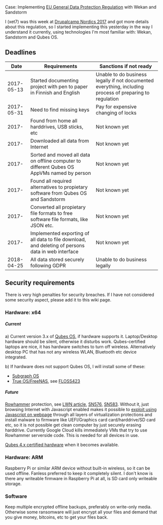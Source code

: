 Case: Implementing [EU General Data Protection Regulation](https://en.wikipedia.org/wiki/General_Data_Protection_Regulation) with Wekan and Sandstorm

I (xet7) was this week at [Drupalcamp Nordics 2017](http://www.drupalcampnordics.com) and got more details about this regulation, so I started implementing this yesterday in the way I understand it currently, using technologies I'm most familiar with: Wekan, Sandstorm and Qubes OS.

## Deadlines

Date | Requirements | Sanctions if not ready
------------ | ------------- | ------------
2017-05-13 | Started documenting project with pen to paper in Finnish and English | Unable to do business legally if not documented everything, including process of preparing to regulation
2017-05-31 | Need to find missing keys | Pay for expensive changing of locks
2017- | Found from home all harddrives, USB sticks, etc | Not known yet
2017- | Downloaded all data from Internet | Not known yet
2017- | Sorted and moved all data on offline computer to different Qubes OS AppVMs named by person | Not known yet
2017- | Found all required alternatives to propietary software from Qubes OS and Sandstorm | Not known yet
2017- | Converted all propietary file formats to free software file formats, like JSON etc. | Not known yet
2017- | Implemented exporting of all data to file download, and deleting of persons data in web interface | Not known yet
2018-04-25 | All data stored securely following GDPR | Unable to do business legally

## Security requirements

There is very high penalties for security breaches. If I have not considered some security aspect, please add it to this wiki page.

### Hardware: x64

##### Current

a) Current version 3.x of [Qubes OS](https://www.qubes-os.org), if hardware supports it. Laptop/Desktop hardware should be silent, otherwise it disturbs work. Qubes-certified laptops are nice, it has hardware switches to turn off wireless. Alternatively desktop PC that has not any wireless WLAN, Bluetooth etc device integrated.

b) If hardware does not support Qubes OS, I will install some of these:

* [Subgraph OS](https://subgraph.com/sgos/)
* [True OS/FreeNAS](https://www.trueos.org), see [FLOSS423](https://twit.tv/shows/floss-weekly/episodes/432)

##### Future

[Rowhammer](https://en.wikipedia.org/wiki/Row_hammer) protection, see [LWN article](https://lwn.net/Articles/704920/), [SN576](https://twit.tv/shows/security-now/episodes/576), [SN583](https://twit.tv/shows/security-now/episodes/583). Without it, just browsing Internet with Javascript enabled makes it possible to [exploit using Javascript on webpage](https://github.com/IAIK/rowhammerjs) through all layers of virtualization protections and install malware to firmware like UEFI/Graphics card card/harddrive/SD card etc, so it is not possible get clean computer by just securely erasing harddrive. Currently Google Cloud kills immediately VMs that try to use Rowhammer serverside code. This is needed for all devices in use.

[Qubes 4.x certified hardware](https://www.qubes-os.org/news/2016/07/21/new-hw-certification-for-q4/) when it becomes available.

### Hardware: ARM

Raspberry Pi  or similar ARM device without built-in wireless, so it can be used offline. Fanless preferred to keep it completely silent. I don't know is there any writeable firmware in Raspberry Pi at all, is SD card only writeable storage.

### Software

Keep multiple encrypted offline backups, preferably on write-only media. Otherwise some ransomware will just encrypt all your files and demand that you give money, bitcoins, etc to get your files back.
